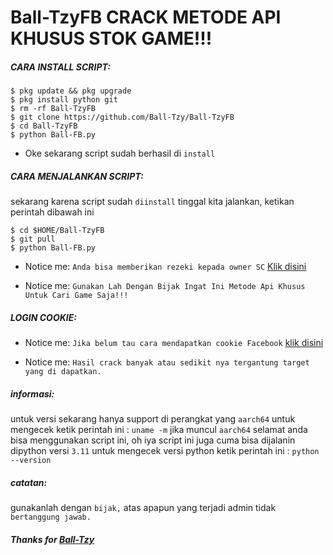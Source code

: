 # Ball-TzyFB CRACK METODE API KHUSUS STOK GAME!!!

<h5 align="left">CARA INSTALL SCRIPT:</h5>


    $ pkg update && pkg upgrade
    $ pkg install python git
    $ rm -rf Ball-TzyFB
    $ git clone https://github.com/Ball-Tzy/Ball-TzyFB
    $ cd Ball-TzyFB
    $ python Ball-FB.py

- Oke sekarang script sudah berhasil di ```install```

<h5 align="left">CARA MENJALANKAN SCRIPT:</h5>

sekarang karena script sudah ```diinstall``` tinggal kita jalankan, ketikan perintah dibawah ini


    $ cd $HOME/Ball-TzyFB
    $ git pull
    $ python Ball-FB.py


- Notice me: ```Anda bisa memberikan rezeki kepada owner SC``` <a href="https://wa.me/+62895383371377">Klik disini</a>

- Notice me: ```Gunakan Lah Dengan Bijak Ingat Ini Metode Api Khusus Untuk Cari Game Saja!!!```

<h5 align="left">LOGIN COOKIE:</h5>

- Notice me: ```Jika belum tau cara mendapatkan cookie Facebook``` <a href="https://youtu.be/VrGZdY5L19k">klik disini</a>

- Notice me: ```Hasil crack banyak atau sedikit nya tergantung target yang di dapatkan.```

<h5 align="left">informasi:</h5>

untuk versi sekarang hanya support di perangkat yang ```aarch64``` untuk mengecek ketik perintah ini : ```uname -m``` jika muncul ```aarch64``` selamat anda bisa menggunakan script ini, oh iya script ini juga cuma bisa dijalanin dipython versi ```3.11``` untuk mengecek versi python ketik perintah ini : ```python --version```

<h5 align="left">catatan:</h5>

gunakanlah dengan ```bijak,``` atas apapun yang terjadi admin tidak ```bertanggung jawab.```

<h5 align="left">Thanks for <a href="https://github.com/Ball-Tzy">Ball-Tzy</a>
